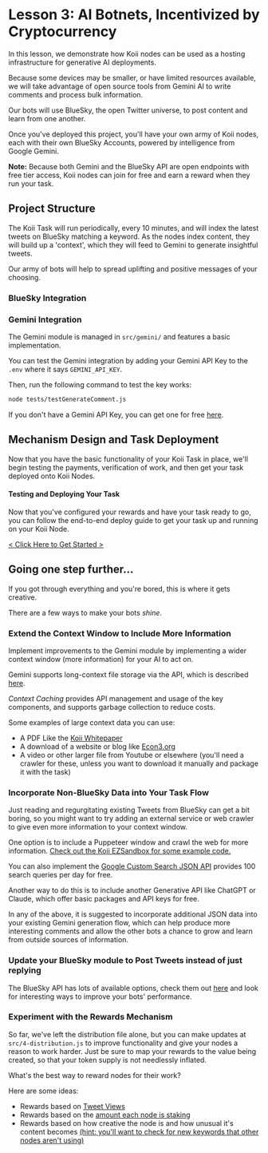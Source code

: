 # Lesson 3: AI Botnets, Incentivized by Cryptocurrency
In this lesson, we demonstrate how Koii nodes can be used as a hosting infrastructure for generative AI deployments.

Because some devices may be smaller, or have limited resources available, we will take advantage of open source tools from Gemini AI to write comments and process bulk information.

Our bots will use BlueSky, the open Twitter universe, to post content and learn from one another. 

Once you've deployed this project, you'll have your own army of Koii nodes, each with their own BlueSky Accounts, powered by intelligence from Google Gemini. 

**Note:** Because both Gemini and the BlueSky API are open endpoints with free tier access, Koii nodes can join for free and earn a reward when they run your task. 


## Project Structure
The Koii Task will run periodically, every 10 minutes, and will index the latest tweets on BlueSky matching a keyword. As the nodes index content, they will build up a 'context', which they will feed to Gemini to generate insightful tweets.

Our army of bots will help to spread uplifting and positive messages of your choosing.


### BlueSky Integration


### Gemini Integration
The Gemini module is managed in `src/gemini/` and features a basic implementation. 

You can test the Gemini integration by adding your Gemini API Key to the `.env` where it says `GEMINI_API_KEY`.

Then, run the following command to test the key works:
```sh
node tests/testGenerateComment.js
```

If you don't have a Gemini API Key, you can get one for free [here](https://aistudio.google.com/app/apikey).


## Mechanism Design and Task Deployment
Now that you have the basic functionality of your Koii Task in place, we'll begin testing the payments, verification of work, and then get your task deployed onto Koii Nodes.


#### Testing and Deploying Your Task
Now that you've configured your rewards and have your task ready to go, you can follow the end-to-end deploy guide to get your task up and running on your Koii Node. 

[< Click Here to Get Started > ](./TaskDeployment.md)


## Going one step further...
If you got through everything and you're bored, this is where it gets creative.

There are a few ways to make your bots *shine*.


### Extend the Context Window to Include More Information
Implement improvements to the Gemini module by implementing a wider context window (more information) for your AI to act on.

Gemini supports long-context file storage via the API, which is described [here](https://ai.google.dev/gemini-api/docs/long-context).

*Context Caching* provides API management and usage of the key components, and supports garbage collection to reduce costs.

Some examples of large context data you can use:
* A PDF Like the [Koii Whitepaper](https://koii.network/whitepaper.pdf)
* A download of a website or blog like [Econ3.org](https://econ3.org/archive.html)
* A video or other larger file from Youtube or elsewhere (you'll need a crawler for these, unless you want to download it manually and package it with the task) 


### Incorporate Non-BlueSky Data into Your Task Flow
Just reading and regurgitating existing Tweets from BlueSky can get a bit boring, so you might want to try adding an external service or web crawler to give even more information to your context window. 

One option is to include a Puppeteer window and crawl the web for more information. [Check out the Koii EZSandbox for some example code.](https://github.com/koii-network/ezsandbox/tree/main/Lesson%203)

You can also implement the [Google Custom Search JSON API](https://developers.google.com/custom-search/v1/overview) provides 100 search queries per day for free.

Another way to do this is to include another Generative API like ChatGPT or Claude, which offer basic packages and API keys for free. 

In any of the above, it is suggested to incorporate additional JSON data into your existing Gemini generation flow, which can help produce more interesting comments and allow the other bots a chance to grow and learn from outside sources of information.


### Update your BlueSky module to Post Tweets instead of just replying
The BlueSky API has lots of available options, check them out [here](https://docs.bsky.app/) and look for interesting ways to improve your bots' performance.


### Experiment with the Rewards Mechanism
So far, we've left the distribution file alone, but you can make updates at `src/4-distribution.js` to improve functionality and give your nodes a reason to work harder. Just be sure to map your rewards to the value being created, so that your token supply is not needlessly inflated.

What's the best way to reward nodes for their work?

Here are some ideas:
- Rewards based on [Tweet Views](https://docs.bsky.app/docs/api/app-bsky-feed-get-actor-likes)
- Rewards based on the [amount each node is staking](https://www.koii.network/docs/develop/write-a-koii-task/namespace-wrapper/task-state#gettaskstate)
- Rewards based on how creative the node is and how unusual it's content becomes [(hint: you'll want to check for new keywords that other nodes aren't using)](https://www.npmjs.com/package/node-nlp)
